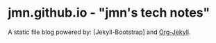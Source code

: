 # jmn.github.io - "jmn's tech notes"
A static file blog powered by: [Jekyll-Bootstrap] and [Org-Jekyll].


[JB]: http://jekyllbootstrap.com
[Org-Jekyll]: http://juanreyero.com/open/org-jekyll
